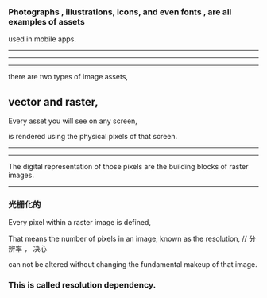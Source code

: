 
### Photographs , illustrations, icons, and even fonts , are all examples of assets

used in mobile apps.


<hr>
<hr>

<hr>


there are two types of image assets,

## vector and raster,

Every asset you will see on any screen,

is rendered using the physical pixels of that screen.









<hr>

<hr>


The digital representation of those pixels
are the building blocks of raster images.


<hr>


### 光栅化的

Every pixel within a raster image is defined,

That means the number of pixels in an image,  known as the resolution,       // 分辨率 ， 决心

can not be altered without changing the fundamental makeup of that image.


### This is called resolution dependency.





